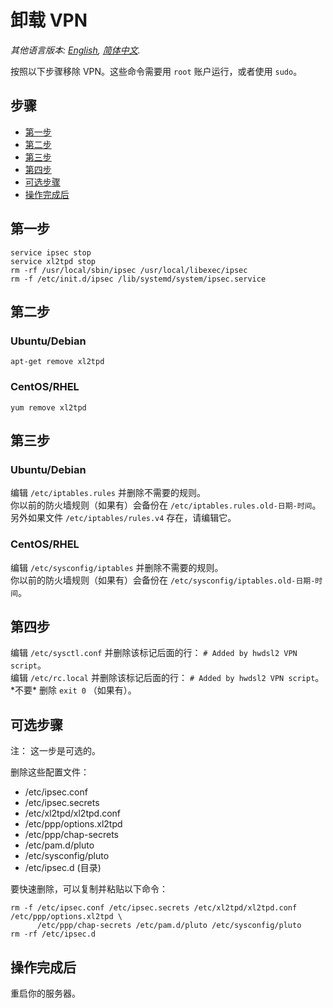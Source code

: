 ﻿# 卸载 VPN

*其他语言版本: [English](uninstall.md), [简体中文](uninstall-zh.md).*

按照以下步骤移除 VPN。这些命令需要用 `root` 账户运行，或者使用 `sudo`。

## 步骤

* [第一步](#第一步)
* [第二步](#第二步)
* [第三步](#第三步)
* [第四步](#第四步)
* [可选步骤](#可选步骤)
* [操作完成后](#操作完成后)

## 第一步

```
service ipsec stop
service xl2tpd stop
rm -rf /usr/local/sbin/ipsec /usr/local/libexec/ipsec
rm -f /etc/init.d/ipsec /lib/systemd/system/ipsec.service
```

## 第二步

### Ubuntu/Debian

`apt-get remove xl2tpd`

### CentOS/RHEL

`yum remove xl2tpd`

## 第三步

### Ubuntu/Debian

编辑 `/etc/iptables.rules` 并删除不需要的规则。   
你以前的防火墙规则（如果有）会备份在 `/etc/iptables.rules.old-日期-时间`。   
另外如果文件 `/etc/iptables/rules.v4` 存在，请编辑它。   

### CentOS/RHEL

编辑 `/etc/sysconfig/iptables` 并删除不需要的规则。   
你以前的防火墙规则（如果有）会备份在 `/etc/sysconfig/iptables.old-日期-时间`。   

## 第四步

编辑 `/etc/sysctl.conf` 并删除该标记后面的行： `# Added by hwdsl2 VPN script`。   
编辑 `/etc/rc.local` 并删除该标记后面的行： `# Added by hwdsl2 VPN script`。\*不要\* 删除 `exit 0` （如果有）。

## 可选步骤

注： 这一步是可选的。

删除这些配置文件：

* /etc/ipsec.conf
* /etc/ipsec.secrets
* /etc/xl2tpd/xl2tpd.conf
* /etc/ppp/options.xl2tpd
* /etc/ppp/chap-secrets
* /etc/pam.d/pluto
* /etc/sysconfig/pluto
* /etc/ipsec.d (目录)

要快速删除，可以复制并粘贴以下命令：

```
rm -f /etc/ipsec.conf /etc/ipsec.secrets /etc/xl2tpd/xl2tpd.conf /etc/ppp/options.xl2tpd \
      /etc/ppp/chap-secrets /etc/pam.d/pluto /etc/sysconfig/pluto
rm -rf /etc/ipsec.d
```

## 操作完成后

重启你的服务器。
